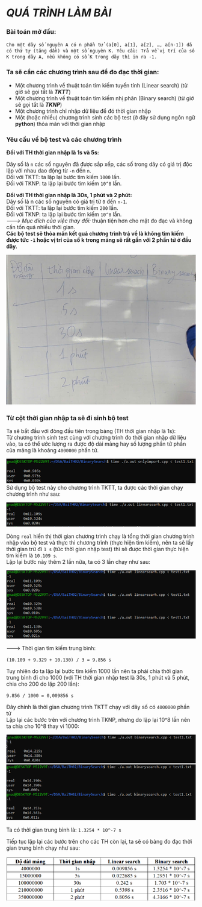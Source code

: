 ***QUÁ TRÌNH LÀM BÀI***
===

### Bài toán mở đầu:
    Cho một dãy số nguyên A có n phần tử (a[0], a[1], a[2], …, a[n-1]) đã có thứ tự (tăng dần) và một số nguyên K. Yêu cầu: Trả về vị trí của số K trong dãy A, nếu không có số K trong dãy thì in ra -1.

### Ta sẽ cần các chương trình sau để đo đạc thời gian: <br>

- Một chương trình về thuật toán tìm kiếm tuyến tính (Linear search) (từ giờ sẽ gọi tắt là ***TKTT***) <br>
- Một chương trình về thuật toán tìm kiếm nhị phân (Binary search) (từ giớ sẽ gọi tắt là ***TKNP***) <br>
- Một chương trình chỉ nhập dữ liệu để đó thời gian nhập<br>
- Một (hoặc nhiều) chương trình sinh các bộ test (ở đây sử dụng ngôn ngữ **python**) thỏa mãn với thời gian nhập <br>

### Yêu cầu về bộ test và các chương trình 
**Đối với TH thời gian nhập là 1s và 5s:** <br>

Dãy số là ```n``` các số nguyên đã được sắp xếp, các số trong dãy có giá trị độc lập với nhau dao động từ ```-n``` đến ```n```. <br>
Đối với TKTT: ta lặp lại bước tìm kiếm ```1000``` lần. <br>
Đối với TKNP: ta lặp lại bước tìm kiếm ```10^8``` lần. <br>

**Đối với TH thời gian nhập là 30s, 1 phút và 2 phút:** <br>
Dãy số là n các số nguyên có giá trị từ ```0``` đến ```n-1```.<br>
Đối với TKTT: ta lặp lại bước tìm kiếm ```200``` lần.<br>
Đối với TKNP: ta lặp lại bước tìm kiếm ```10^8``` lần. <br>
*---> Mục đích của việc thay đổi:* thuận tiện hơn cho mặt đo đạc và không cần tốn quá nhiều thời gian. <br>
**Các bộ test sẽ thỏa mãn kết quả chương trình trả về là không tìm kiếm được tức ```-1``` hoặc vị trí của số k trong mảng sẽ rất gần với 2 phần tử ở đầu dãy.**

![alt text](image.png)

### Từ cột thời gian nhập ta sẽ đi sinh bộ test<br>
Ta sẽ bắt đầu với đòng đầu tiên trong bảng (TH thời gian nhập là 1s): <br>
Từ chương trình sinh test cùng với chương trình đo thời gian nhập dữ liệu vào, ta có thể ước lượng ra được độ dài mảng hay số lượng phần tử phần của mảng là khoảng ```4000000``` phần tử.<br>

![alt text](image-1.png)
Sử dụng bộ test này cho chương trình TKTT,  ta được các thời gian chạy chương trình như sau:

![alt text](image-2.png)

Dòng ```real``` hiển thị thời gian chương trình chạy là tổng thời gian chương trình nhập vào bộ test và thực thi chương trình (thực hiện tìm kiếm), nên ta sẽ lấy thời gian trừ đi ```1 s``` (tức thời gian nhập test) thì sẽ được thời gian thực hiện tìm kiếm là ```10.109 s```.<br>
Lặp lại bước này thêm 2 lần nữa, ta có 3 lần chạy như sau:

![alt text](image-3.png)

---> Thời gian tìm kiếm trung bình:
 ```
 (10.109 + 9.329 + 10.130) / 3 = 9.856 s
 ```
Tuy nhiên do ta lặp lại bước tìm kiếm 1000 lần nên ta phải chia thời gian trung bình đi cho 1000 (với TH thời gian nhập test là 30s, 1 phút và 5 phút, chia cho 200 do lặp 200 lần):<br>
```
9.856 / 1000 = 0,009856 s
```
Đây chính là thời gian chương trình TKTT chạy với dãy số có ```4000000``` phần tử<br>
Lặp lại các bước trên với chương trình TKNP, nhưng do lặp lại 10^8 lần nên ta chia cho 10^8 thay vì 1000:<br>

![alt text](image-4.png)
![alt text](image-5.png)

Ta có thời gian trung bình là: ```1.3254 * 10^-7 s```

Tiếp tục lặp lại các bước trên cho các TH còn lại, ta sẽ có bảng đo đạc thời gian trung bình chạy như sau:

![alt text](image-6.png)


